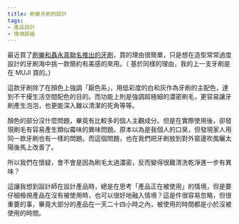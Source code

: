 ```yaml
---
title: 刷樂牙刷的設計
tags:
- 產品設計
- 情境脈絡
---
```


最近買了[刷樂和聶永真聯名推出的牙刷](https://www.shallop.com.tw/products/super-dense-deep-clean?kw=&pi=0)，買的理由很簡單，只是想在造型常常過度設計的牙刷海中挑一款簡約有美感的來用。（ 基於同樣的理由，我的上一支牙刷是在 MUJI 買的。)

這款牙刷除了在顏色上強調「厭色系」，用低彩度的白和灰作為牙刷的主配色，達到不干擾生活空間配色的目的。而功能上則是強調超極細的濃密刷毛，更容易讓牙刷產生泡泡，也更能深入難以清潔的死角等等。

顏色的部分沒什麼問題，畢竟有比較多的個人主觀成分。但是在實際使用後，卻發現刷毛有容易產生類似霉味的異味問題。原本以為是我個人的口臭，但發現家人用同一款牙刷也有一樣的問題。而這個問題，也在我們把牙刷放到對外窗邊吹風曬太陽後馬上改善了。

所以我們在懷疑，會不會是因為刷毛太過濃密，反而變得很難清洗乾淨進一步有異味？

這讓我想到設計師在設計產品時，總是在思考「產品正在被使用」的情境，但是要仔細檢視產品在沒有被使用時，也可以很好地融入情境？這是件很容易忽略，但很重要的事，畢竟大部分的產品在一天二十四小時之內，被使用的時間都是小於沒被使用的時間。

